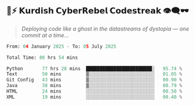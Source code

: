 ## 🧠⚡ 𝗞𝘂𝗿𝗱𝗶𝘀𝗵 𝗖𝘆𝗯𝗲𝗿𝗥𝗲𝗯𝗲𝗹 𝗖𝗼𝗱𝗲𝘀𝘁𝗿𝗲𝗮𝗸 👁️‍🗨️🕶️  
> *Deploying code like a ghost in the datastreams of dystopia — one commit at a time...*  

<!--START_SECTION:waka-->

```python
From: 04 January 2025 - To: 05 July 2025

Total Time: 80 hrs 54 mins

Python       77 hrs 28 mins  ████████████████████████░   95.74 %
Text         50 mins         ▒░░░░░░░░░░░░░░░░░░░░░░░░   01.05 %
Git Config   43 mins         ▒░░░░░░░░░░░░░░░░░░░░░░░░   00.90 %
Java         38 mins         ▒░░░░░░░░░░░░░░░░░░░░░░░░   00.79 %
HTML         24 mins         ░░░░░░░░░░░░░░░░░░░░░░░░░   00.50 %
XML          19 mins         ░░░░░░░░░░░░░░░░░░░░░░░░░   00.40 %
```

<!--END_SECTION:waka-->
